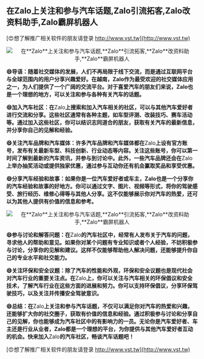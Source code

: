 ## **在**Zalo**上关注和参与汽车话题,**Zalo**引流拓客,**Zalo**改资料助手,**Zalo**霸屏机器人**

[😍想了解推广相关软件的朋友请登录 http://www.vst.tw](http://www.vst.tw)

 <center><img src="https://vst.tw/MP4/tuiguang/png/4.png" alt="在**Zalo**上关注和参与汽车话题,**Zalo**引流拓客,**Zalo**改资料助手,**Zalo**霸屏机器人"></center>

**😄导语：随着社交媒体的发展，人们不再局限于线下交流，而是通过互联网平台与全球范围内的用户分享兴趣爱好。在越南，**Zalo**作为最受欢迎的社交媒体应用之一，为人们提供了一个广阔的交流平台。对于喜爱汽车的朋友们来说，**Zalo**也是一个理想的地方，可以关注和参与各种有关汽车的话题。**

**😄加入汽车社区：在**Zalo**上搜索和加入汽车相关的社区，可以与其他汽车爱好者进行交流和分享。这些社区通常有各种主题，如车型评测、改装技巧、赛车活动等。通过加入这些社区，你可以结识志同道合的朋友，获取有关汽车的最新信息，并分享你自己的见解和经验。**

**😄关注汽车品牌和汽车媒体：许多汽车品牌和汽车媒体都在**Zalo**上设有官方账号，发布有关最新车型、科技创新、行业动态等内容。关注这些账号，你可以第一时间了解到最新的汽车资讯，并参与到讨论中。此外，一些汽车品牌还会在**Zalo**上举办抽奖活动或提供独家优惠，通过参与互动你还有机会赢取奖品和享受优惠。**

**😄分享汽车经验和故事：如果你是一位汽车爱好者或车主，**Zalo**也是一个分享你的汽车经验和故事的好地方。你可以通过文字、图片、视频等形式，将你的驾驶感受、旅行经历、维修心得等与其他人分享。这不仅能够展示你对汽车的热爱，还可以为其他人提供有价值的信息和参考。**

 <center><img src="https://vst.tw/MP4/tuiguang/png/1.png" alt="在**Zalo**上关注和参与汽车话题,**Zalo**引流拓客,**Zalo**改资料助手,**Zalo**霸屏机器人"></center>

**😄参与讨论和解答问题：在**Zalo**的汽车社区中，经常有人发布关于汽车的问题，寻求他人的帮助和意见。如果你对某个问题有专业知识或者个人经验，不妨积极参与讨论，分享你的见解和建议。这样不仅能够帮助他人解决问题，还能够提升你自己的专业水平和社交能力。**

**😄关注环保和安全议题：除了汽车的性能和外观，环保和安全议题也是现代社会对汽车行业的重要关注点。在**Zalo**上，你可以关注与汽车相关的环保倡议和安全技术，了解汽车行业在这些方面的进展和努力。你可以支持环保倡议，分享环保驾驶技巧，以及关注并传播安全驾驶意识。**

**😄总结：在**Zalo**上关注和参与汽车话题，不仅可以满足你对汽车的热爱和兴趣，还能够扩大你的社交圈子，获取有价值的信息和经验。通过积极参与讨论和分享自己的见解，你也能够成为汽车社区中的有影响力的一员。无论你是汽车爱好者、车主还是行业从业者，**Zalo**都是一个理想的平台，为你提供与其他汽车爱好者互动的机会。快来加入**Zalo**的汽车社区，畅谈汽车话题吧！**

[😍想了解推广相关软件的朋友请登录 http://www.vst.tw](http://www.vst.tw)



